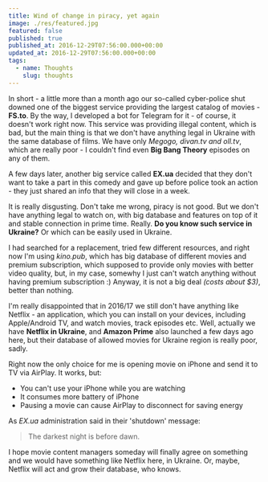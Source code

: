 ```yaml
---
title: Wind of change in piracy, yet again
image: ./res/featured.jpg
featured: false
published: true
published_at: 2016-12-29T07:56:00.000+00:00
updated_at: 2016-12-29T07:56:00.000+00:00
tags:
  - name: Thoughts
    slug: thoughts
---
```

In short - a little more than a month ago our so-called cyber-police shut downed one of the biggest service providing the largest catalog of 
movies - **FS.to**. By the way, I developed a bot for Telegram for it - of course, it doesn't work right now. This service was providing illegal 
content, which is bad, but the main thing is that we don't have anything legal in Ukraine with the same database of films. We have only 
*Megogo, divan.tv and oll.tv*, which are really poor - I couldn't find even **Big Bang Theory** episodes on any of them.

A few days later, another big service called **EX.ua** decided that they don't want to take a part in this comedy and gave up before police 
took an action - they just shared an info that they will close in a week.

It is really disgusting. Don't take me wrong, piracy is not good. But we don't have anything legal to watch on, with big database and features 
on top of it and stable connection in prime time. Really. **Do you know such service in Ukraine?** Or which can be easily used in Ukraine.

I had searched for a replacement, tried few different resources, and right now I'm using *kino.pub*, which has big database of different movies 
and premium subscription, which supposed to provide only movies with better video quality, but, in my case, somewhy I just can't watch anything 
without having premium subscription :) Anyway, it is not a big deal *(costs about $3)*, better than nothing.

I'm really disappointed that in 2016/17 we still don't have anything like Netflix - an application, which you can install on your devices, 
including Apple/Android TV, and watch movies, track episodes etc. Well, actually we have **Netflix in Ukraine**, and **Amazon Prime** also 
launched a few days ago here, but their database of allowed movies for Ukraine region is really poor, sadly. 

Right now the only choice for me is opening movie on iPhone and send it to TV via AirPlay. It works, but:

* You can't use your iPhone while you are watching
* It consumes more battery of iPhone
* Pausing a movie can cause AirPlay to disconnect for saving energy

As *EX.ua* administration said in their 'shutdown' message:

> The darkest night is before dawn.

I hope movie content managers someday will finally agree on something and we would have something like Netflix here, in Ukraine. Or, maybe, 
Netflix will act and grow their database, who knows.
